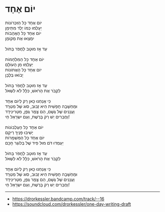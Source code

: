 # יוֹם אֶחָד

יוֹם אֶחָד כָּל הַזִּכְרוֹנוֹת \
יֵעָלְמוּ כְּמוֹ יֶלֶד מִתֵּימָן \
יוֹם אֶחָד כָּל הָאֲהָבוֹת \
יִמְצְאוּ אֶת מְקוֹמָן \
\
עַד אָז מוּטָב לַחֲפֹר בַּחוֹל \
\
יוֹם אֶחָד כָּל הַמִּלְחָמוֹת \
יֵעָלְמוּ מִן הָעוֹלָם \
יוֹם אֶחָד כָּל הָאֲתוֹנוֹת \
יָבוֹאוּ בְּלָבָן \
\
עַד אָז מוּטָב לַחֲפֹר בַּחוֹל \
לִקְבֹּר אֶת הָרֹאשׁ, כְּלָל לֹא לִשְׁאֹל \
\
כִּי אֲנַחְנוּ כָּאן רַק לְיוֹם אֶחָד \
וּמַחְשָׁבָה חָפְשִׁית הִיא זְבוּב, סוּג שֶׁל מִטְרָד \
וַעֲנָנִים שֶׁל גֶּשֶׁם, הֵם צֶמֶר גֶּפֶן, מִטְּרִינִידָד \
וַחֲבֵרִים יֵשׁ רַק בָּרֶשֶׁת, וְעַם יִשְׂרָאֵל חַי! \
\
יוֹם אֶחָד כָּל הָעֶלְבּוֹנוֹת \
יָשִׁיבוּ פָּנֶיךָ רֵיקָם \
יוֹם אֶחָד כָּל הַמִּשְׁמָרוֹת \
יַעַמְדוּ דֹּם מוּל פִיד שֶׁל בְּלוֹגֶר חָכָם\
\
עַד אָז מוּטָב לַחֲפֹר בַּחוֹל \
לִקְבֹּר אֶת הָרֹאשׁ, כְּלָל לֹא לִשְׁאֹל \
\
כִּי אֲנַחְנוּ כָּאן רַק לְיוֹם אֶחָד \
וּמַחְשָׁבָה חָפְשִׁית הִיא זְבוּב, סוּג שֶׁל מִטְרָד \
וַעֲנָנִים שֶׁל גֶּשֶׁם, הֵם צֶמֶר גֶּפֶן, מִטְּרִינִידָד \
וַחֲבֵרִים יֵשׁ רַק בָּרֶשֶׁת, וְעַם יִשְׂרָאֵל חַי!

---
- https://drorkessler.bandcamp.com/track/--16
- https://soundcloud.com/drorkessler/one-day-writing-draft
